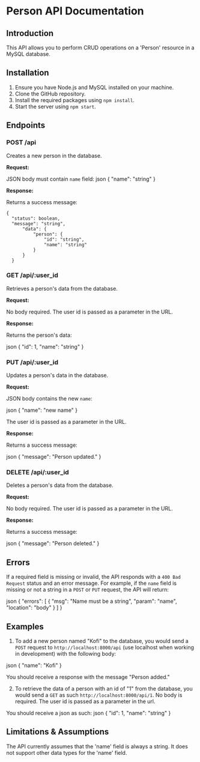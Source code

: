 # Person API Documentation

## Introduction

This API allows you to perform CRUD operations on a 'Person' resource in a MySQL database.

## Installation

1. Ensure you have Node.js and MySQL installed on your machine.
2. Clone the GitHub repository.
3. Install the required packages using `npm install`.
4. Start the server using `npm start`.

## Endpoints

### POST /api

Creates a new person in the database.

**Request:**

JSON body must contain `name` field:
json {
    "name": "string"
}

**Response:**

Returns a success message:
```
{
  "status": boolean,
  "message": "string",
      "data": {
          "person": {
              "id": "string",
              "name": "string"
          }
      }
  }
```

### GET /api/:user_id

Retrieves a person's data from the database.

**Request:**

No body required. The user id is passed as a parameter in the URL.

**Response:**

Returns the person's data:

json {
    "id": 1,
    "name": "string"
}

### PUT /api/:user_id

Updates a person's data in the database.

**Request:**

JSON body contains the new `name`:

json {
    "name": "new name"
}

The user id is passed as a parameter in the URL.

**Response:**

Returns a success message:

json {
    "message": "Person updated."
}

### DELETE /api/:user_id

Deletes a person's data from the database.

**Request:**

No body required. The user id is passed as a parameter in the URL.

**Response:**

Returns a success message:

json {
    "message": "Person deleted."
}

## Errors

If a required field is missing or invalid, the API responds with a `400 Bad Request` status and an error message. For example, if the `name` field is missing or not a string in a `POST` or `PUT` request, the API will return:

json {
    "errors": [
        {
            "msg": "Name must be a string",
            "param": "name",
            "location": "body"
        }
    ]
}

## Examples

1. To add a new person named "Kofi" to the database, you would send a `POST` request to `http://localhost:8000/api` (use localhost when working in development) with the following body:

json {
    "name": "Kofi"
}

You should receive a response with the message "Person added."

2. To retrieve the data of a person  with an id of "1" from the database, you would send a `GET` as such `http://localhost:8000/api/1`. No body is required. The user id is passed as a parameter in the url.

You should receive a json as such:
json {
    "id": 1,
    "name": "string"
    }

## Limitations & Assumptions

The API currently assumes that the 'name' field is always a string. It does not support other data types for the 'name' field.
